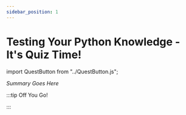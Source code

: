 ```yaml
---
sidebar_position: 1
---
```


# Testing Your Python Knowledge - It's Quiz Time!
import QuestButton from "../QuestButton.js";

_Summary Goes Here_

:::tip Off You Go!

<QuestButton text="Quest" />

:::


